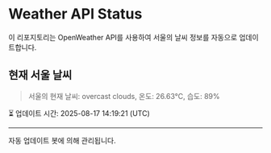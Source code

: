 
# Weather API Status

이 리포지토리는 OpenWeather API를 사용하여 서울의 날씨 정보를 자동으로 업데이트합니다.

## 현재 서울 날씨
> 서울의 현재 날씨: overcast clouds, 온도: 26.63°C, 습도: 89%

⏳ 업데이트 시간: 2025-08-17 14:19:21 (UTC)

---
자동 업데이트 봇에 의해 관리됩니다.
